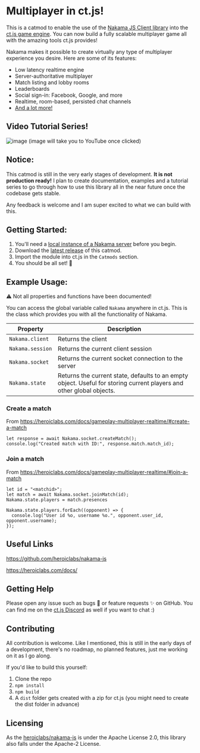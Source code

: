 
# Multiplayer in ct.js!
This is a catmod to enable the use of the [Nakama JS Client library](https://heroiclabs.com/docs/javascript-client-guide/) into the [ct.js game engine](https://ctjs.rocks/). You can now build a fully scalable multiplayer game all with the amazing tools ct.js provides!

Nakama makes it possible to create virtually any type of multiplayer experience you desire. Here are some of its features:

 - Low latency realtime engine
 - Server-authoritative multiplayer
 - Match listing and lobby rooms
 - Leaderboards
 - Social sign-in: Facebook, Google, and more
 - Realtime, room-based, persisted chat channels
 - [And a lot more!](https://heroiclabs.com/)

## Video Tutorial Series!
![image](https://i.imgur.com/6e3D9yO.png)
(image will take you to YouTube once clicked)

## Notice:
This catmod is still in the very early stages of development.  **It is not production ready!** I plan to create documentation, examples and a tutorial series to go through how to use this library all in the near future once the codebase gets stable.

Any feedback is welcome and I am super excited to what we can build with this. 

## Getting Started:

1. You'll need a [local instance of a Nakama server](https://heroiclabs.com/docs/nakama-download/) before you begin.
2. Download the [latest release](https://github.com/alexandargyurov/ct.nakama/releases) of this catmod.
3. Import the module into ct.js in the `Catmods` section.
4. You should be all set! 🚀


## Example Usage:
⚠️ Not all properties and functions have been documented! 

You can access the global variable called `Nakama` anywhere in ct.js. This is the class which provides you with all the functionality of Nakama.

|Property|Description|
|--|--|
|`Nakama.client`  |Returns the client|
|`Nakama.session`| Returns the current client session
|`Nakama.socket`  |Returns the current socket connection to the server|
|`Nakama.state`  |Returns the current state, defaults to an empty object. Useful for storing current players and other global objects.|

### Create a match
From https://heroiclabs.com/docs/gameplay-multiplayer-realtime/#create-a-match
```
let response = await Nakama.socket.createMatch();
console.log("Created match with ID:", response.match.match_id);
```

### Join a match
From https://heroiclabs.com/docs/gameplay-multiplayer-realtime/#join-a-match
```
let id = "<matchid>";
let match = await Nakama.socket.joinMatch(id);
Nakama.state.players = match.presences

Nakama.state.players.forEach((opponent) => {
  console.log("User id %o, username %o.", opponent.user_id, opponent.username);
});
```
## Useful Links

https://github.com/heroiclabs/nakama-js

https://heroiclabs.com/docs/

## Getting Help
Please open any issue such as bugs 🐛 or feature requests ✨ on GitHub. You can find me on the [ct.js Discord](https://discord.gg/Egwh9ETmJF) as well if you want to chat :)

## Contributing 
All contribution is welcome. Like I mentioned, this is still in the early days of a development, there's no roadmap, no planned features, just me working on it as I go along. 

If you'd like to build this yourself:
 1. Clone the repo
 2. `npm install`
 3. `npm build`
 5. A `dist` folder gets created with a zip for ct.js (you might need to create the dist folder in advance)

## Licensing
As the [heroiclabs/nakama-js](https://github.com/heroiclabs/nakama-js) is under the Apache License 2.0, this library also falls under the Apache-2 License.

